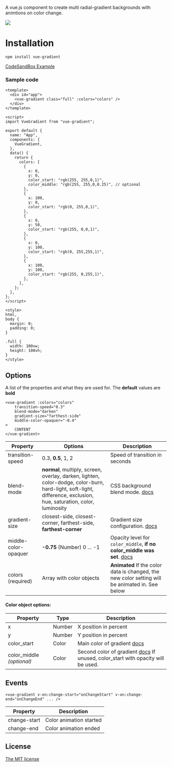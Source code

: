 A vue.js component to create multi radial-gradient backgrounds with animtions on color change.

![](https://www.dropbox.com/s/ww1elpsd1afv0mn/sample_1.gif?raw=1)

# Installation
`npm install vue-gradient`

[CodeSandBox Example](https://codesandbox.io/s/vue-gradient-6sgmx?file=/src/App.vue)

### Sample code

```vue
<template>
  <div id="app">
    <vue-gradient class="full" :colors="colors" />
  </div>
</template>

<script>
import VueGradient from "vue-gradient";

export default {
  name: "App",
  components: {
    VueGradient,
  },
  data() {
    return {
      colors: [
        {
          x: 0,
          y: 0,
          color_start: "rgb(255, 255,0,1)",
          color_middle: "rgb(255, 255,0,0.25)", // optional
        },
        {
          x: 100,
          y: 0,
          color_start: "rgb(0, 255,0,1)",
        },
        {
          x: 0,
          y: 50,
          color_start: "rgb(255, 0,0,1)",
        },
        {
          x: 0,
          y: 100,
          color_start: "rgb(0, 255,255,1)",
        },
        {
          x: 100,
          y: 100,
          color_start: "rgb(255, 0,255,1)",
        },
      ],
    };
  },
};
</script>

<style>
html,
body {
  margin: 0;
  padding: 0;
}

.full {
  width: 100vw;
  height: 100vh;
}
</style>

```




## Options

A list of the properties and what they are used for. The **default** values are **bold**

```
<vue-gradient :colors="colors" 
	transition-speed="0.3" 
	blend-mode="darken" 
	gradient-size="farthest-side" 
	middle-color-opaquer="-0.4"
>
	CONTENT
</vue-gradient>
```


| Property | Options | Description | 
| -----| --- | ------------|
| transition-speed | 0.3, **0.5**, 1, 2 | Speed of transition in seconds |
| blend-mode | **normal**, multiply, screen, overlay, darken, lighten, color-dodge, color-burn, hard-light, soft-light, difference, exclusion, hue, saturation, color, luminosity | CSS background blend mode. [docs](https://developer.mozilla.org/de/docs/Web/CSS/background-blend-mode) |
| gradient-size | closest-side, closest-corner, farthest-side, **farthest-corner** | Gradient size configuration. [docs](https://developer.mozilla.org/de/docs/Web/CSS/radial-gradient()) |
| middle-color-opaquer | **-0.75** (Number) 0 ... -1 | Opacity level for `color_middle`, **if no color_middle was set**.  [docs](https://github.com/Qix-/color#readme) |
| colors (required) | Array with color objects  | **Animated** If the color data is changed, the new color setting will be animated in. See below |

#### Color object options:

| Property | Type | Description | 
| -----| --- | ------------|
| x | Number | X position in percent |
| y | Number | Y position in percent |
| color_start | Color | Main color of gradient [docs](https://github.com/Qix-/color#readme) |
| color_middle *(optional)* | Color | Second color of gradient [docs](https://github.com/Qix-/color#readme) If unused, color_start with opacity will be used.|


## Events

```
<vue-gradient v-on:change-start="onChangeStart" v-on:change-end="onChangeEnd" ... />
```

| Property |Description | 
| -----| ------------|
| change-start | Color animation started |
| change-end | Color animation ended |


## License
[The MIT license](LICENSE.md)